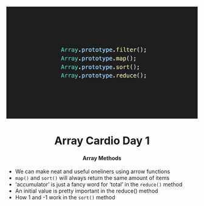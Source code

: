 <h1 align="center">
<br>
  <img src="img/Array Methods.jpeg" width="600">
  <br>
    <br>
  Array Cardio Day 1
  <br>
</h1>

<h4 align="center">Array Methods</h4>

- We can make neat and useful oneliners using arrow functions
- `map()` and `sort()` will always return the same amount of items
- ‘accumulator’ is just a fancy word for ‘total’ in the `reduce()` method
- An initial value is pretty important in the reduce() method
- How 1 and -1 work in the `sort()` method